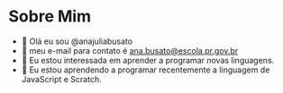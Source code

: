 # Sobre Mim

- 👋 Olá eu sou @anajuliabusato
- :fax:   meu e-mail para contato é ana.busato@escola.pr.gov.br
- 👀 Eu estou interessada em aprender a programar novas linguagens.
- 🌱 Eu estou aprendendo a programar recentemente a linguagem de JavaScript e Scratch. 

